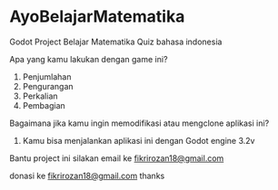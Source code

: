 # AyoBelajarMatematika
Godot Project Belajar Matematika Quiz bahasa indonesia

Apa yang kamu lakukan dengan game ini? 
1. Penjumlahan
2. Pengurangan
3. Perkalian
4. Pembagian

Bagaimana jika kamu ingin memodifikasi atau mengclone aplikasi ini?
1. Kamu bisa menjalankan aplikasi ini dengan Godot engine 3.2v





Bantu project ini silakan email ke fikrirozan18@gmail.com

donasi ke fikrirozan18@gmail.com thanks
